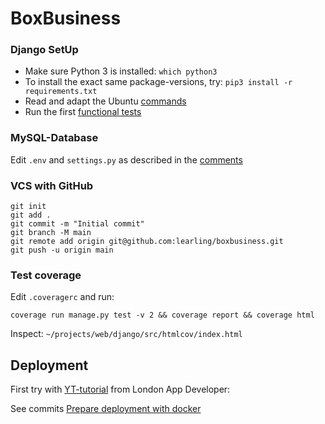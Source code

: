 # BoxBusiness
### Django SetUp
- Make sure Python 3 is installed: ```which python3```
- To install the exact same package-versions, try:
```pip3 install -r requirements.txt```
- Read and adapt the Ubuntu [commands](commands.txt)
- Run the first [functional tests](src/functional_tests.py)
### MySQL-Database
Edit ```.env``` and ```settings.py``` as described in the [comments](src/boxbusiness/__init__.py)
### VCS with GitHub
```console
git init
git add .
git commit -m "Initial commit"
git branch -M main
git remote add origin git@github.com:learling/boxbusiness.git
git push -u origin main
```
### Test coverage
Edit ```.coveragerc``` and run:
```console
coverage run manage.py test -v 2 && coverage report && coverage html
```
Inspect: ```~/projects/web/django/src/htmlcov/index.html```

## Deployment

First try with [YT-tutorial](https://www.youtube.com/watch?v=nh1ynJGJuT8) from 
London App Developer:

See commits [Prepare deployment with docker](https://github.com/learling/boxbusiness/commit/b4f8e0ac7a768435af48acd3ba8dbd94a4623638)